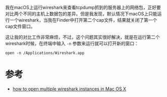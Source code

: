 我在macOS上运行wireshark来查看tcpdump抓到的服务器上的网络包，正好要对比两个不同的主机上数据包的差异。但是我发现，默认情况下macOS上只能运行一个wireshark，当我在Finder中打开第二个cap文件，结果就关闭了第一个cap文件窗口。

这让我的对比工作非常麻烦，不过，这个问题其实很好解决，就是在运行第二个wireshark时候，在终端中输入 `-n` 参数来运行就可以打开新的窗口：

```
open -n /Applications/Wireshark.app
```

# 参考

* [how to open multiple wireshark instances in Mac OS X](https://osqa-ask.wireshark.org/questions/50713/how-to-open-multiple-wireshark-instances-in-mac-os-x)